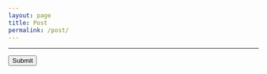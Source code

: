```yaml
---
layout: page
title: Post
permalink: /post/
---
```


---

<div id="editor"></div>
<input type="submit" onclick="onSubmit(event)">

<link rel="stylesheet" href="{{ site.baseurl | prepend: site.url }}/assets/toastui/toastui-editor.min.css">
<script src="{{ site.baseurl | prepend: site.url }}//assets/toastui/toastui-editor-all.min.js"></script>

<script>
    
    const editorDiv = document.querySelector("#editor");

    const Editor = toastui.Editor;

    const editor = new Editor({
        el: editorDiv,
        height:"600px",
        initialEditType: "markdown",
        previewStyle: "vertical"
    });
    
    const onSubmit = (event) => {
        event.preventDefault();
        console.log(editor.getMarkdown());

        fetch("https://api.githuib.com/users/tkddbs2468", {
            headers: {
                "Accept" : "application/vnd.github.v3+json",
                "Access-Control-Allow-Origin" : "*",
                "Authentication" : "{{ site.key }}"
            }
        })
        .then(response => response.json())
        .then(data => {
            console.log(data);
        });
    }

</script>


<!--
This is the base Jekyll theme. You can find out more info about customizing your Jekyll theme, as well as basic Jekyll usage documentation at [jekyllrb.com](https://jekyllrb.com/)

You can find the source code for Minima at GitHub:
[jekyll][jekyll-organization] /
[minima](https://github.com/jekyll/minima)

You can find the source code for Jekyll at GitHub:
[jekyll][jekyll-organization] /
[jekyll](https://github.com/jekyll/jekyll)


[jekyll-organization]: https://github.com/jekyll
-->